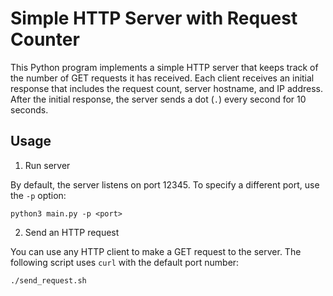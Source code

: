 # Simple HTTP Server with Request Counter

This Python program implements a simple HTTP server that keeps track of the
number of GET requests it has received. Each client receives an initial
response that includes the request count, server hostname, and IP address.
After the initial response, the server sends a dot (`.`) every second for 10
seconds.

## Usage

1. Run server

By default, the server listens on port 12345. To specify a different port, use
the `-p` option:

```
python3 main.py -p <port>
```

2. Send an HTTP request

You can use any HTTP client to make a GET request to the server. The following
script uses `curl` with the default port number:

```
./send_request.sh
```
